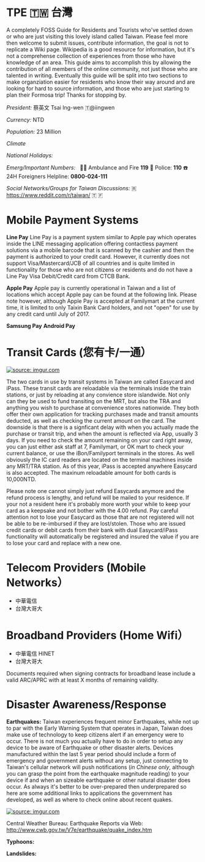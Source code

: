 # TPE 🇹🇼 台灣
A completely FOSS Guide for Residents and Tourists who've settled down or who are just visiting this lovely island called Taiwan. Please feel more then welcome to submit issues, contribute information, the goal is not to replicate a Wiki page. Wikipedia is a good resource for information, but it's not a comprehense collection of experiences from those who have knowledge of an area. This guide aims to accomplish this by allowing the contribution of all members of the online community, not just those who are talented in writing. Eventually this guide will be split into two sections to make organziation easier for residents who know their way around and are looking for hard to source information, and those who are just starting to plan their Formosa trip! Thanks for stopping by.


*President:* 蔡英文 Tsai Ing-wen 🇹@iingwen

*Currency:* NTD 

*Population:* 23 Million

*Climate*

*National Holidays:*

*Emerg/Important Numbers:*   🚨🔥 Ambulance and Fire **119**  👮 Police: **110** ☎️  24H Foreigners Helpline: **0800-024-111**

*Social Networks/Groups for Taiwan Discussions:*
🇷https://www.reddit.com/r/taiwan/ 
🇹
🇫

# **Mobile Payment Systems**
**Line Pay**
Line Pay is a payment system similar to Apple pay which operates inside the LINE messaging application offering contactless payment solutions via a mobile barcode that is scanned by the cashier and then the payment is authorized to your credit card. However, it currently does not support Visa/Mastercard/JCB of all countries and is quite limited in functionality for those who are not citizens or residents and do not have a Line Pay Visa Debit/Credit card from CTCB Bank. 

**Apple Pay**
Apple pay is currently operational in Taiwan and a list of locations which accept Apple pay can be found at the following link. Please note however, although Apple Pay is accepted at Familymart at the current time, it is limited to only Taixin Bank Card holders, and not "open" for use by any credit card until July of 2017.

**Samsung Pay**
**Android Pay**

# **Transit Cards (您有卡/一通）**
<a href="http://imgur.com/BKLACte"><img src="http://i.imgur.com/BKLACte.jpg?2" title="source: imgur.com" /></a>

The two cards in use by transit systems in Taiwan are called Easycard and iPass. These transit cards are reloadable via the terminals inside the train stations, or just by reloading at any convience store islandwide. Not only can they be used to fund transiting on the MRT, but also the TRA and anything you wish to purchase at convenience stores nationwide. They both offer their own application for tracking purchases made and transit amounts deducted, as well as checking the current amount on the card. The downside is that there is a signficant delay with when you actually made the purchase or transit trip, and when the amount is reflected via App, usually 3 days. If you need to check the amount remaining on your card right away, you can just either ask staff at 7, Familymart, or OK mart to check your current balance, or use the iBon/Familyport terminals in the stores. As well obviously the IC card readers are located on the terminal machines inside any MRT/TRA station. As of this year, iPass is accepted anywhere Easycard is also accepted. The maxinum reloadable amount for both cards is 10,000NTD.

Please note one cannot simply just refund Easycards anymore and the refund process is lengthy, and refund will be mailed to your residence. If your not a resident here it's probably more worth your while to keep your card as a keepsake and not bother with the 4.00 refund. Pay careful attention not to lose your Easycard as those that are not registered will not be able to be re-imbursed if they are lost/stolen. Those who are issued credit cards or debit cards from their bank with dual Easycard/iPass functionality will automatically be registered and insured the value if you are to lose your card and replace with a new one.

# **Telecom Providers (Mobile Networks）**
* 中華電信
* 台灣大哥大

# **Broadband Providers (Home Wifi）**
* 中華電信 HINET
* 台灣大哥大

Documents required when signing contracts for broadband lease include a valid ARC/APRC with at least  X months of remaining validity.


# **Disaster Awareness/Response**

**Earthquakes:** Taiwan experiences frequent minor Earthquakes, while not up to par with the Early Warning System that operates in Japan, Taiwan does make use of technology to keep citizens alert if an emergency were to occur. There is not much you actually have to do in order to setup any device to be aware of Earthquake or other disaster alerts. Devices manufactured within the last 5 year period should include a form of emergency and government alerts without any setup, just connecting to Taiwan's cellular network will push notifications (*in Chinese only*, although you can grasp the point from the earthquake magnitude reading) to your device if and when an sizeable earthquake or other natural disaster does occur. As always it's better to be over-prepared then underprepared so here are some additional links to applications the government has developed, as well as where to check online about recent quakes.

<a href="http://imgur.com/zKoINiY"><img src="http://i.imgur.com/zKoINiY.png?1" title="source: imgur.com" /></a>

Central Weather Bureau: 
Earthquake Reports via Web: <http://www.cwb.gov.tw/V7e/earthquake/quake_index.htm>

**Typhoons:**

**Landslides:**
